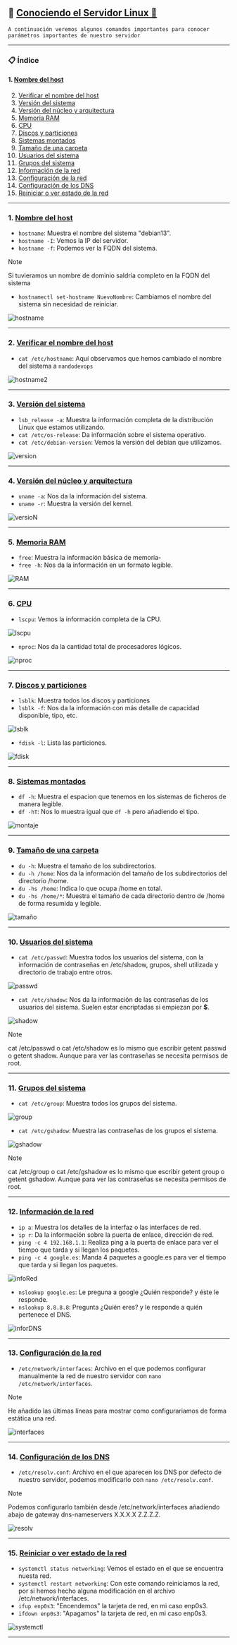 ## 🐧 [Conociendo el Servidor Linux 🐧](README.md)

`A continuación veremos algunos comandos importantes para conocer parámetros importantes de nuestro servidor`

---

### 📋 Índice

#### 1. [Nombre del host](#1-nombre-del-host)
2. [Verificar el nombre del host](#2-verificar-el-nombre-del-host)
3. [Versión del sistema](#3-versión-del-sistema)
4. [Versión del núcleo y arquitectura](#4-versión-del-núcleo-y-arquitectura)
5. [Memoria RAM](#5-memoria-ram)
6. [CPU](#6-cpu)
7. [Discos y particiones](#7-discos-y-particiones)
8. [Sistemas montados](#8-sistemas-montados)
9. [Tamaño de una carpeta](#9-tamaño-de-una-carpeta)
10. [Usuarios del sistema](#10-usuarios-del-sistema)
11. [Grupos del sistema](#11-grupos-del-sistema)
12. [Información de la red](#12-información-de-la-red)
13. [Configuración de la red](#13-configuración-de-la-red)
14. [Configuración de los DNS](#14-configuración-de-los-dns)
15. [Reiniciar o ver estado de la red](#15-reiniciar-o-ver-estado-de-la-red)

---

### 1. [Nombre del host](#-índice) 

- `hostname`: Muestra el nombre del sistema "debian13".
- `hostname -I`: Vemos la IP del servidor.
- `hostname -f`: Podemos ver la FQDN del sistema.

> [!NOTE]
> Si tuvieramos un nombre de dominio saldría completo en la FQDN del sistema

- `hostnamectl set-hostname NuevoNombre`: Cambiamos el nombre del sistema sin necesidad de reiniciar.

![hostname](/img/hostname.png)

---
### 2. [Verificar el nombre del host](#-índice)

- `cat /etc/hostname`: Aquí observamos que hemos cambiado el nombre del sistema a `nandodevops`

![hostname2](/img/catHostname.png)

---
### 3. [Versión del sistema](#-índice)

- `lsb_release -a`: Muestra la información completa de la distribución Linux que estamos utilizando.
- `cat /etc/os-release`: Da información sobre el sistema operativo.
- `cat /etc/debian-version`: Vemos la versión del debian que utilizamos.

![version](/img/version.png)

---
### 4. [Versión del núcleo y arquitectura](#-índice)

- `uname -a`: Nos da la información del sistema.
- `uname -r`: Muestra la versión del kernel.

![versioN](/img/versionNucleo.png)

---
### 5. [Memoria RAM](#-índice)

- `free`: Muestra la información básica de memoria-
- `free -h`: Nos da la información en un formato legible.

![RAM](/img/memoria.png)

---
### 6. [CPU](#-índice)

- `lscpu`: Vemos la información completa de la CPU.

![lscpu](/img/lscpu.png)

- `nproc`: Nos da la cantidad total de procesadores lógicos.

![nproc](/img/nproc.png)

---
### 7. [Discos y particiones](#-índice)

- `lsblk`: Muestra todos los discos y particiones
- `lsblk -f`: Nos da la información con más detalle de capacidad disponible, tipo, etc.

![lsblk](/img/lsblk.png)

- `fdisk -l`: Lista las particiones.

![fdisk](/img/fdisk.png)

---
### 8. [Sistemas montados](#-índice)

- `df -h`: Muestra el espacion que tenemos en los sistemas de ficheros de manera legible.
- `df -hT`: Nos lo muestra igual que `df -h` pero añadiendo el tipo.

![montaje](/img/sistemasMontados.png)

---
### 9. [Tamaño de una carpeta](#-índice)

- `du -h`: Muestra el tamaño de los subdirectorios.
- `du -h /home`: Nos da la información del tamaño de los subdirectorios del directorio /home.
- `du -hs /home`: Indica lo que ocupa /home en total.
- `du -hs /home/*`: Muestra el tamaño de cada directorio dentro de /home de forma resumida y legible.

![tamaño](/img/tamanoCarpeta.png)

---
### 10. [Usuarios del sistema](#-índice)

- `cat /etc/passwd`: Muestra todos los usuarios del sistema, con la información de contraseñas en /etc/shadow, grupos, shell utilizada y directorio de trabajo entre otros.

![passwd](/img/passwd.png)

- `cat /etc/shadow`: Nos da la información de las contraseñas de los usuarios del sistema. Suelen estar encriptadas si empiezan por **$**.

![shadow](/img/shadow.png)

> [!NOTE]
> cat /etc/passwd o cat /etc/shadow es lo mismo que escribir getent passwd o getent shadow. Aunque para ver las contraseñas se necesita permisos de root.

---
### 11. [Grupos del sistema](#-índice)

- `cat /etc/group`: Muestra todos los grupos del sistema.

![group](/img/group.png)

- `cat /etc/gshadow`: Muestra las contraseñas de los grupos el sistema.

![gshadow](/img/gshadow.png)

> [!NOTE]
> cat /etc/group o cat /etc/gshadow es lo mismo que escribir getent group o getent gshadow. Aunque para ver las contraseñas se necesita permisos de root.

---
### 12. [Información de la red](#-índice)

- `ip a`: Muestra los detalles de la interfaz o las interfaces de red.
- `ip r`: Da la información sobre la puerta de enlace, dirección de red.
- `ping -c 4 192.168.1.1`: Realiza ping a la puerta de enlace para ver el tiempo que tarda y si llegan los paquetes.
- `ping -c 4 google.es`: Manda 4 paquetes a google.es para ver el tiempo que tarda y si llegan los paquetes.

![infoRed](/img/infoRed.png)

- `nslookup google.es`: Le preguna a google ¿Quién responde? y éste le responde.
- `nslookup 8.8.8.8`: Pregunta ¿Quién eres? y le responde a quién pertenece el DNS.

![inforDNS](/img/infoDNS.png)

---
### 13. [Configuración de la red](#-índice)

- `/etc/network/interfaces`: Archivo en el que podemos configurar manualmente la red de nuestro servidor con `nano /etc/network/interfaces`.

> [!NOTE]
> He añadido las últimas líneas para mostrar como configurariamos de forma estática una red.

![interfaces](/img/configRed.png)

---
### 14. [Configuración de los DNS](#-índice)

- `/etc/resolv.conf`: Archivo en el que aparecen los DNS por defecto de nuestro servidor, podemos modificarlo con `nano /etc/resolv.conf`.

> [!NOTE]
> Podemos configurarlo también desde /etc/network/interfaces añadiendo abajo de gateway dns-nameservers X.X.X.X Z.Z.Z.Z.

![resolv](/img/confgDNS.png)

---
### 15. [Reiniciar o ver estado de la red](#-índice)

- `systemctl status networking`: Vemos el estado en el que se encuentra nuesta red.
- `systemctl restart networking`: Con este comando reiniciamos la red, por si hemos hecho alguna modificación en el archivo /etc/network/interfaces.
- `ifup enp0s3`: "Encendemos" la tarjeta de red, en mi caso enp0s3.
- `ifdown enp0s3`: "Apagamos" la tarjeta de red, en mi caso enp0s3.

![systemctl](/img/systemctlStatus.png)

---
